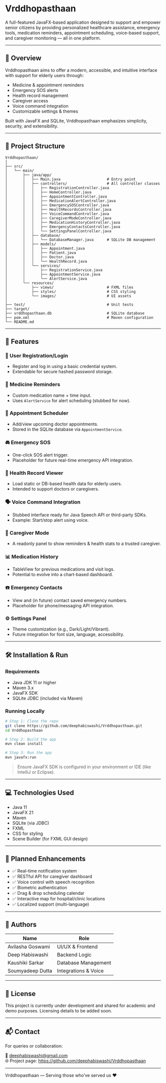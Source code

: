 # Vrddhopasthaan

A full-featured JavaFX-based application designed to support and empower senior citizens by providing personalized healthcare assistance, emergency tools, medication reminders, appointment scheduling, voice-based support, and caregiver monitoring — all in one platform.

---

## 🚀 Overview

Vrddhopasthaan aims to offer a modern, accessible, and intuitive interface with support for elderly users through:

- Medicine & appointment reminders
- Emergency SOS alerts
- Health record management
- Caregiver access
- Voice command integration
- Customizable settings & themes

Built with JavaFX and SQLite, Vrddhopasthaan emphasizes simplicity, security, and extensibility.

---

## 📁 Project Structure

```
Vrddhopasthaan/
│
├── src/
│   └── main/
│       ├── java/app/
│       │   ├── Main.java                     # Entry point
│       │   ├── controllers/                  # All controller classes
│       │   │   ├── RegistrationController.java
│       │   │   ├── HomeController.java
│       │   │   ├── AppointmentController.java
│       │   │   ├── MedicationAlertController.java
│       │   │   ├── EmergencySOSController.java
│       │   │   ├── HealthRecordsController.java
│       │   │   ├── VoiceCommandController.java
│       │   │   ├── CaregiverModeController.java
│       │   │   ├── MedicationHistoryController.java
│       │   │   ├── EmergencyContactsController.java
│       │   │   └── SettingsPanelController.java
│       │   ├── database/
│       │   │   └── DatabaseManager.java      # SQLite DB management
│       │   ├── models/
│       │   │   ├── Appointment.java
│       │   │   ├── Patient.java
│       │   │   ├── Doctor.java
│       │   │   └── HealthRecord.java
│       │   └── services/
│       │       ├── RegistrationService.java
│       │       ├── AppointmentService.java
│       │       └── AlertService.java
│       └── resources/
│           ├── views/                        # FXML files
│           ├── styles/                       # CSS styling
│           └── images/                       # UI assets
│
├── test/                                     # Unit tests
├── target/
├── vrddhopasthaan.db                         # SQLite database
├── pom.xml                                   # Maven configuration
└── README.md
```

---

## 🧠 Features

### 👵 User Registration/Login
- Register and log in using a basic credential system.
- Extendable for secure hashed password storage.

### 💊 Medicine Reminders
- Custom medication name + time input.
- Uses `AlertService` for alert scheduling (stubbed for now).

### 🦥 Appointment Scheduler
- Add/view upcoming doctor appointments.
- Stored in the SQLite database via `AppointmentService`.

### 🚘 Emergency SOS
- One-click SOS alert trigger.
- Placeholder for future real-time emergency API integration.

### 📁 Health Record Viewer
- Load static or DB-based health data for elderly users.
- Intended to support doctors or caregivers.

### 🗣 Voice Command Integration
- Stubbed interface ready for Java Speech API or third-party SDKs.
- Example: Start/stop alert using voice.

### 🤝 Caregiver Mode
- A readonly panel to show reminders & health stats to a trusted caregiver.

### 📊 Medication History
- TableView for previous medications and visit logs.
- Potential to evolve into a chart-based dashboard.

### ☎️ Emergency Contacts
- View and (in future) contact saved emergency numbers.
- Placeholder for phone/messaging API integration.

### ⚙️ Settings Panel
- Theme customization (e.g., Dark/Light/Vibrant).
- Future integration for font size, language, accessibility.

---

## 🛠 Installation & Run

### Requirements
- Java JDK 11 or higher
- Maven 3.x
- JavaFX SDK
- SQLite JDBC (included via Maven)

### Running Locally

```bash
# Step 1: Clone the repo
git clone https://github.com/deephabiswashi/Vrddhopasthaan.git
cd Vrddhopasthaan

# Step 2: Build the app
mvn clean install

# Step 3: Run the app
mvn javafx:run
```

> Ensure JavaFX SDK is configured in your environment or IDE (like IntelliJ or Eclipse).

---

## 💻 Technologies Used

- Java 11
- JavaFX 21
- Maven
- SQLite (via JDBC)
- FXML
- CSS for styling
- Scene Builder (for FXML GUI design)

---

## 🔮 Planned Enhancements

- ✅ Real-time notification system
- ✅ RESTful API for caregiver dashboard
- ✅ Voice control with speech recognition
- ✅ Biometric authentication
- ✅ Drag & drop scheduling calendar
- ✅ Interactive map for hospital/clinic locations
- ✅ Localized support (multi-language)

---

## 👥 Authors

| Name              | Role                 |
|------------------|----------------------|
| Avilasha Goswami | UI/UX & Frontend     |
| Deep Habiswashi  | Backend Logic        |
| Kaushiki Sarkar  | Database Management  |
| Soumyadeep Dutta | Integrations & Voice |

---

## 📄 License

This project is currently under development and shared for academic and demo purposes. Licensing details to be added soon.

---

## 📬 Contact

For queries or collaboration:

📧 deephabiswashi@gmail.com  
🌐 Project page: https://github.com/deephabiswashi/Vrddhopasthaan

---

Vrddhopasthaan — Serving those who’ve served us ❤️